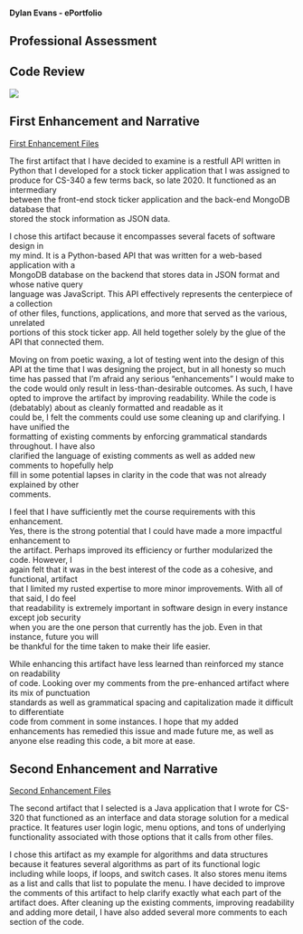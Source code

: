 #### Dylan Evans - ePortfolio 

## Professional Assessment

## Code Review

[![](http://img.youtube.com/vi/lm5LciJP5fw/0.jpg)](http://www.youtube.com/watch?v=lm5LciJP5fw "Code Review Example Video")

## First Enhancement and Narrative

[First Enhancement Files](https://github.com/DylanEvans-dba/DylanEvans-dba.github.io/tree/main/Milestone%202%20Artifacts)
   
The first artifact that I have decided to examine is a restfull API written in  
Python that I developed for a stock ticker application that I was assigned to  
produce for CS-340 a few terms back, so late 2020. It functioned as an intermediary  
between the front-end stock ticker application and the back-end MongoDB database that  
stored the stock information as JSON data.  

I chose this artifact because it encompasses several facets of software design in  
my mind. It is a Python-based API that was written for a web-based application with a   
MongoDB database on the backend that stores data in JSON format and whose native query   
language was JavaScript. This API effectively represents the centerpiece of a collection   
of other files, functions, applications, and more that served as the various, unrelated   
portions of this stock ticker app. All held together solely by the glue of the API that 
connected them. 

Moving on from poetic waxing, a lot of testing went into the design of this API 
at the time that I was designing the project, but in all honesty so much time has passed 
that I’m afraid any serious “enhancements” I would make to the code would only result in 
less-than-desirable outcomes. As such, I have opted to improve the artifact by improving 
readability. While the code is (debatably) about as cleanly formatted and readable as it  
could be, I felt the comments could use some cleaning up and clarifying. I have unified the   
formatting of existing comments by enforcing grammatical standards throughout. I have also   
clarified the language of existing comments as well as added new comments to hopefully help   
fill in some potential lapses in clarity in the code that was not already explained by other  
comments.   

I feel that I have sufficiently met the course requirements with this enhancement.   
Yes, there is the strong potential that I could have made a more impactful enhancement to   
the artifact. Perhaps improved its efficiency or further modularized the code. However, I   
again felt that it was in the best interest of the code as a cohesive, and functional, artifact   
that I limited my rusted expertise to more minor improvements. With all of that said, I do feel   
that readability is extremely important in software design in every instance except job security   
when you are the one person that currently has the job. Even in that instance, future you will  
be thankful for the time taken to make their life easier.  

While enhancing this artifact have less learned than reinforced my stance on readability   
of code. Looking over my comments from the pre-enhanced artifact where its mix of punctuation   
standards as well as grammatical spacing and capitalization made it difficult to differentiate   
code from comment in some instances. I hope that my added enhancements has remedied this issue 
and made future me, as well as anyone else reading this code, a bit more at ease.   

## Second Enhancement and Narrative

[Second Enhancement Files](https://github.com/DylanEvans-dba/DylanEvans-dba.github.io/tree/main/Milestone%203)

The second artifact that I selected is a Java application that I wrote for CS-320 that functioned 
as an interface and data storage solution for a medical practice. It features user login logic, 
menu options, and tons of underlying functionality associated with those options that it calls 
from other files. 

I chose this artifact as my example for algorithms and data structures because it features several 
algorithms as part of its functional logic including while loops, if loops, and switch cases. It 
also stores menu items as a list and calls that list to populate the menu. I have decided to improve 
the comments of this artifact to help clarify exactly what each part of the artifact does. After 
cleaning up the existing comments, improving readability and adding more detail, I have also added 
several more comments to each section of the code. 


